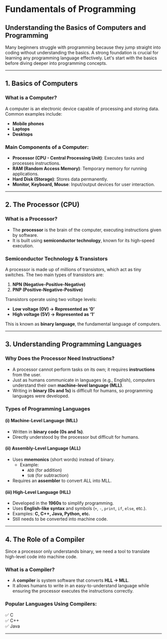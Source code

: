 
# **Fundamentals of Programming**  

## **Understanding the Basics of Computers and Programming**  
Many beginners struggle with programming because they jump straight into coding without understanding the basics. A strong foundation is crucial for learning any programming language effectively. Let's start with the basics before diving deeper into programming concepts.  

---

## **1. Basics of Computers**  

### **What is a Computer?**  
A computer is an electronic device capable of processing and storing data. Common examples include:  
- **Mobile phones**  
- **Laptops**  
- **Desktops**  

### **Main Components of a Computer:**  
- **Processor (CPU - Central Processing Unit)**: Executes tasks and processes instructions.  
- **RAM (Random Access Memory)**: Temporary memory for running applications.  
- **Hard Disk (Storage)**: Stores data permanently.  
- **Monitor, Keyboard, Mouse**: Input/output devices for user interaction.  

---

## **2. The Processor (CPU)**  

### **What is a Processor?**  
- The **processor** is the brain of the computer, executing instructions given by software.  
- It is built using **semiconductor technology**, known for its high-speed execution.  

### **Semiconductor Technology & Transistors**  
A processor is made up of millions of transistors, which act as tiny switches. The two main types of transistors are:  
1. **NPN (Negative-Positive-Negative)**  
2. **PNP (Positive-Negative-Positive)**  

Transistors operate using two voltage levels:  
- **Low voltage (0V) → Represented as ‘0’**  
- **High voltage (5V) → Represented as ‘1’**  

This is known as **binary language**, the fundamental language of computers.  

---

## **3. Understanding Programming Languages**  

### **Why Does the Processor Need Instructions?**  
- A processor cannot perform tasks on its own; it requires **instructions** from the user.  
- Just as humans communicate in languages (e.g., English), computers understand their own **machine-level language (MLL)**.  
- Writing in **binary (0s and 1s)** is difficult for humans, so programming languages were developed.  

### **Types of Programming Languages**  

#### **(i) Machine-Level Language (MLL)**
- Written in **binary code (0s and 1s)**.  
- Directly understood by the processor but difficult for humans.  

#### **(ii) Assembly-Level Language (ALL)**
- Uses **mnemonics** (short words) instead of binary.  
  - Example:  
    - `ADD` (for addition)  
    - `SUB` (for subtraction)  
- Requires an **assembler** to convert ALL into MLL.  

#### **(iii) High-Level Language (HLL)**
- Developed in the **1960s** to simplify programming.  
- Uses **English-like syntax** and symbols (`+`, `-`, `print`, `if`, `else`, etc.).  
- Examples: **C, C++, Java, Python, etc.**  
- Still needs to be converted into machine code.  

---

## **4. The Role of a Compiler**  
Since a processor only understands binary, we need a tool to translate high-level code into machine code.  

### **What is a Compiler?**  
- A **compiler** is system software that converts **HLL → MLL**.  
- It allows humans to write in an easy-to-understand language while ensuring the processor executes the instructions correctly.  

### **Popular Languages Using Compilers:**  
✅ C  
✅ C++  
✅ Java  

---
